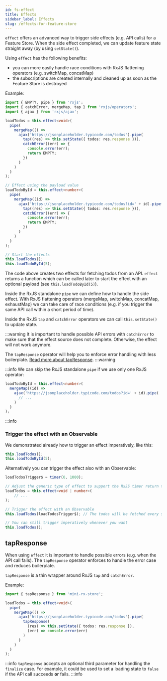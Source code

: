 ```yaml
---
id: fs-effect 
title: Effects 
sidebar_label: Effects 
slug: /effects-for-feature-store
---
```

`effect` offers an advanced way to trigger side effects (e.g. API calls) for a Feature Store. 
When the side effect completed, we can update feature state straight away (by using `setState()`).

Using `effect` has the following benefits: 
- you can more easily handle race conditions with RxJS flattening operators (e.g. switchMap, concatMap)
- the subscriptions are created internally and cleaned up as soon as the Feature Store is destroyed

Example:

```ts title="todo-feature-store.ts"
import { EMPTY, pipe } from 'rxjs';
import { catchError, mergeMap, tap } from 'rxjs/operators';
import { ajax } from 'rxjs/ajax';

loadTodos = this.effect<void>(
  pipe(
    mergeMap(() =>
      ajax('https://jsonplaceholder.typicode.com/todos').pipe(
        tap((res) => this.setState({ todos: res.response })),
        catchError((err) => {
          console.error(err);
          return EMPTY;
        })
      )
    )
  )
);

// Effect using the payload value
loadTodoById = this.effect<number>(
  pipe(
    mergeMap((id) =>
      ajax('https://jsonplaceholder.typicode.com/todos?id=' + id).pipe(
        tap((res) => this.setState({ todos: res.response })),
        catchError((err) => {
          console.error(err);
          return EMPTY;
        })
      )
    )
  )
);

// Start the effects
this.loadTodos();
this.loadTodoById(5);
```
The code above creates two effects for fetching todos from an API.
`effect` returns a function which can be called later to start the effect with an optional payload (see `this.loadTodoById(5)`).

Inside the RxJS standalone `pipe` we can define how to handle the side effect.
With RxJS flattening operators (mergeMap, switchMap, concatMap, exhaustMap) we can take care of race conditions 
(e.g. if you trigger the same API call within a short period of time).

Inside the RxJS `tap` and `catchError` operators we can call `this.setState()` to update state.

:::warning
It is important to handle possible API errors with `catchError` to make sure that the effect source does not complete. Otherwise, the effect will not work anymore. 

The `tapResponse` operator will help you to enforce error handling with less boilerplate. 
[Read more about tapResponse](fs-effect.md#tapresponse).
:::warning

:::info
We can skip the RxJS standalone `pipe` if we use only one RxJS operator:
```ts
loadTodoById = this.effect<number>(
  mergeMap((id) =>
    ajax('https://jsonplaceholder.typicode.com/todos?id=' + id).pipe(
      // ...
    )
  )
);
```
:::info

### Trigger the effect with an Observable

We demonstrated already how to trigger an effect imperatively, like this: 

```ts 
this.loadTodos();
this.loadTodoById(5);
```

Alternatively you can trigger the effect also with an Observable:

```ts
loadTodosTrigger$ = timer(0, 1000);

// Adjust the generic type of effect to support the RxJS timer return type (number)
loadTodos = this.effect<void | number>(
    // ...
);

// Trigger the effect with an Observable
this.loadTodos(loadTodosTrigger$); // The todos will be fetched every second

// You can still trigger imperatively whenever you want
this.loadTodos();
```

## tapResponse

When using `effect` it is important to handle possible errors (e.g. when the API call fails).
The `tapResponse` operator enforces to handle the error case and reduces boilerplate. 

`tapResponse` is a thin wrapper around RxJS `tap` and `catchError`.

Example:

```ts title="todo-feature-store.ts"
import { tapResponse } from 'mini-rx-store';

loadTodos = this.effect<void>(
  pipe(
    mergeMap(() =>
      ajax('https://jsonplaceholder.typicode.com/todos').pipe(
        tapResponse(
          (res) => this.setState({ todos: res.response }),
          (err) => console.error(err)
        )
      )
    )
  )
);
```
:::info
`tapResponse` accepts an optional third parameter for handling the `finalize` case. 
For example, it could be used to set a loading state to `false` if the API call succeeds **or** fails.
:::info
